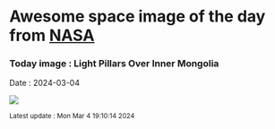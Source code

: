 
# Awesome space image of the day from [NASA](https://api.nasa.gov/)

### Today image : Light Pillars Over Inner Mongolia
Date : 2024-03-04

![](https://apod.nasa.gov/apod/image/2403/PillarsMongolia_Liao_960.jpg)

<small>Latest update : Mon Mar  4 19:10:14 2024</small>
        